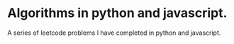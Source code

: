 # Algorithms in python and javascript.

A series of leetcode problems I have completed in python and javascript.